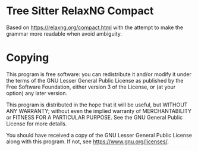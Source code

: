 # Tree Sitter RelaxNG Compact

Based on https://relaxng.org/compact.html with
the attempt to make the grammar more readable when
avoid ambiguity.

# Copying

This program is free software: you can redistribute it and/or modify
it under the terms of the GNU Lesser General Public License as
published by the Free Software Foundation, either version 3 of the
License, or (at your option) any later version.

This program is distributed in the hope that it will be useful, but
WITHOUT ANY WARRANTY; without even the implied warranty of
MERCHANTABILITY or FITNESS FOR A PARTICULAR PURPOSE. See the GNU
General Public License for more details.

You should have received a copy of the GNU Lesser General Public License
along with this program. If not, see <https://www.gnu.org/licenses/>.